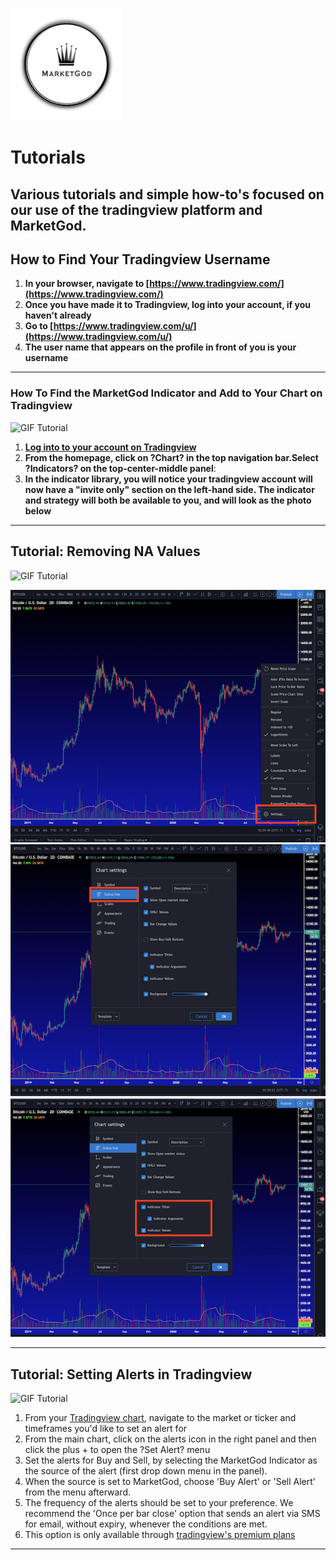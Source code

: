 ![MarketGod Trading Logo Crown](/docs/img/Logo180%202.png)

# Tutorials 

## Various tutorials and simple how-to's focused on our use of the tradingview platform and MarketGod.

##  How to Find Your Tradingview Username

1. **In your browser, navigate to [https://www.tradingview.com/](https://www.tradingview.com/)**
2. **Once you have made it to Tradingview, log into your account, if you haven't already**
3. **Go to [https://www.tradingview.com/u/](https://www.tradingview.com/u/)**
4. **The user name that appears on the profile in front of you is your username**

***

###  How To Find the MarketGod Indicator and Add to Your Chart on Tradingview

![GIF Tutorial](https://imgur.com/gallery/71UMCWT.gif)

1. **[Log into to your account on Tradingview](https://tradingview.com)**
2. **From the homepage, click on ?Chart? in the top navigation bar.Select ?Indicators? on the top-center-middle panel**:
3. **In the indicator library, you will notice your tradingview account will now have a "invite only" section on the left-hand side. The indicator and strategy will both be available to you, and will look as the photo below**

***

##  Tutorial: Removing NA Values

![GIF Tutorial](/docs/img/Tutorials/NA5.gif) 

![Removing NA Values 1](/site/img/Tutorials/NA1.png/)
![Removing NA values 2](/site/img/Tutorials/NA2.png/)
![Removing NA values 3](/site/img/Tutorials/NA3.png/)

***

##  Tutorial: Setting Alerts in Tradingview

![GIF Tutorial](/docs/img/Tutorials/alerts5.gif)

1. From your [Tradingview chart](https://marketgodx.com/tradingview), navigate to the market or ticker and timeframes you'd like to set an alert for
2. From the main chart, click on the alerts icon in the right panel and then click the plus + to open the ?Set Alert? menu
3. Set the alerts for Buy and Sell, by selecting the MarketGod Indicator as the source of the alert (first drop down menu in the panel).
4. When the source is set to MarketGod, choose 'Buy Alert' or 'Sell Alert' from the menu afterward.
5. The frequency of the alerts should be set to your preference. We recommend the 'Once per bar close' option that sends an alert via SMS for email, without expiry, whenever the conditions are met.
6. This option is only available through [tradingview's premium plans](https://marketgodx.com/tradingview)

***

